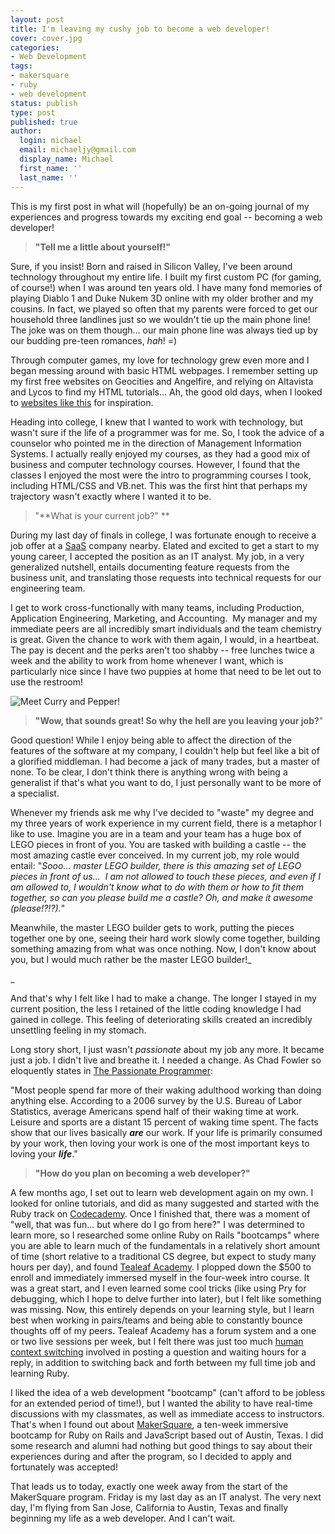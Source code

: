 ```yaml
---
layout: post
title: I'm leaving my cushy job to become a web developer!
cover: cover.jpg
categories:
- Web Development
tags:
- makersquare
- ruby
- web development
status: publish
type: post
published: true
author:
  login: michael
  email: michaeljy@gmail.com
  display_name: Michael
  first_name: ''
  last_name: ''
---
```

This is my first post in what will (hopefully) be an on-going journal of my experiences and progress towards my exciting end goal -- becoming a web developer!

> **"Tell me a little about yourself!"**

Sure, if you insist! Born and raised in Silicon Valley, I've been around
technology throughout my entire life. I built my first custom PC (for gaming,
of course!) when I was around ten years old. I have many fond memories of
playing Diablo 1 and Duke Nukem 3D online with my older brother and my
cousins. In fact, we played so often that my parents were forced to get our
household three landlines just so we wouldn't tie up the main phone line! The
joke was on them though... our main phone line was always tied up by our
budding pre-teen romances, _hah_!  =)

Through computer games, my love for technology grew even more and I began
messing around with basic HTML webpages. I remember setting up my first free
websites on Geocities and Angelfire, and relying on Altavista and Lycos to
find my HTML tutorials... Ah, the good old days, when I looked to [websites
like this](http://www2.warnerbros.com/spacejam/movie/jam.htm) for inspiration.

Heading into college, I knew that I wanted to work with technology, but wasn't
sure if the life of a programmer was for me. So, I took the advice of a
counselor who pointed me in the direction of Management Information Systems. I
actually really enjoyed my courses, as they had a good mix of business and
computer technology courses. However, I found that the classes I enjoyed the
most were the intro to programming courses I took, including HTML/CSS and
VB.net. This was the first hint that perhaps my trajectory wasn't exactly
where I wanted it to be.

> "**What is your current job?" **

During my last day of finals in college, I was fortunate enough to receive a
job offer at a [SaaS](http://en.wikipedia.org/wiki/Software_as_a_service)
company nearby. Elated and excited to get a start to my young career, I
accepted the position as an IT analyst. My job, in a very generalized
nutshell, entails documenting feature requests from the business unit, and
translating those requests into technical requests for our engineering team.

I get to work cross-functionally with many teams, including Production,
Application Engineering, Marketing, and Accounting.  My manager and my
immediate peers are all incredibly smart individuals and the team chemistry is
great. Given the chance to work with them again, I would, in a heartbeat. The
pay is decent and the perks aren't too shabby -- free lunches twice a week and
the ability to work from home whenever I want, which is particularly nice
since I have two puppies at home that need to be let out to use the restroom!

![Meet Curry and Pepper!](http://immichaelyoung.com/wp-content/uploads/2014/01/curry_pepper-300x169.jpg)

> **"Wow, that sounds great! So why the hell are you leaving your job?**"

Good question! While I enjoy being able to affect the direction of the
features of the software at my company, I couldn't help but feel like a bit of
a glorified middleman. I had become a jack of many trades, but a master of
none. To be clear, I don't think there is anything wrong with being a
generalist if that's what you want to do, I just personally want to be more of
a specialist.

Whenever my friends ask me why I've decided to "waste" my degree and my three
years of work experience in my current field, there is a metaphor I like to
use. Imagine you are in a team and your team has a huge box of LEGO pieces in
front of you. You are tasked with building a castle -- the most amazing castle
ever conceived. In my current job, my role would entail: "_Sooo... master LEGO
builder, there is this amazing set of LEGO pieces in front of us...  I am not
allowed to touch these pieces, and even if I am allowed to, I wouldn't know
what to do with them or how to fit them together, so can you please build me a
castle? Oh, and make it awesome (please!?!?)._"

Meanwhile, the master LEGO builder gets to work, putting the pieces together
one by one, seeing their hard work slowly come together, building something
amazing from what was once nothing. Now, I don't know about you, but I would
much rather be the master LEGO builder!_

_

And that's why I felt like I had to make a change. The longer I stayed in my
current position, the less I retained of the little coding knowledge I had
gained in college. This feeling of deteriorating skills created an incredibly
unsettling feeling in my stomach.

Long story short, I just wasn't _passionate_ about my job any more. It became
just a job. I didn't live and breathe it. I needed a change. As Chad Fowler so
eloquently states in [The Passionate Programmer](http://amzn.com/B00AYQNR5U):

"Most people spend far more of their waking adulthood working than doing
anything else. According to a 2006 survey by the U.S. Bureau of Labor
Statistics, average Americans spend half of their waking time at work. Leisure
and sports are a distant 15 percent of waking time spent. The facts show that
our lives basically **_are_** our work. If your life is primarily consumed by
your work, then loving your work is one of the most important keys to loving
your **_life_**."

> **"How do you plan on becoming a web developer?"**

A few months ago, I set out to learn web development again on my own. I looked
for online tutorials, and did as many suggested and started with the Ruby
track on [Codecademy](http://codecademy.com/). Once I finished that, there was
a moment of "well, that was fun... but where do I go from here?" I was
determined to learn more, so I researched some online Ruby on Rails
"bootcamps" where you are able to learn much of the fundamentals in a
relatively short amount of time (short relative to a traditional CS degree,
but expect to study many hours per day), and found [Tealeaf
Academy](https://www.gotealeaf.com/). I plopped down the $500 to enroll and
immediately immersed myself in the four-week intro course. It was a great
start, and I even learned some cool tricks (like using Pry for debugging,
which I hope to delve further into later), but I felt like something was
missing. Now, this entirely depends on your learning style, but I learn best
when working in pairs/teams and being able to constantly bounce thoughts off
of my peers. Tealeaf Academy has a forum system and a one or two live sessions
per week, but I felt there was just too much [human context
switching](http://en.wikipedia.org/wiki/Human_multitasking) involved in
posting a question and waiting hours for a reply, in addition to switching
back and forth between my full time job and learning Ruby.

I liked the idea of a web development "bootcamp" (can't afford to be jobless
for an extended period of time!), but I wanted the ability to have real-time
discussions with my classmates, as well as immediate access to instructors.
That's when I found out about [MakerSquare](http://www.themakersquare.com/), a
ten-week immersive bootcamp for Ruby on Rails and JavaScript based out of
Austin, Texas. I did some research and alumni had nothing but good things to
say about their experiences during and after the program, so I decided to
apply and fortunately was accepted!

That leads us to today, exactly one week away from the start of the
MakerSquare program. Friday is my last day as an IT analyst. The very next
day, I'm flying from San Jose, California to Austin, Texas and finally
beginning my life as a web developer. And I can't wait.

